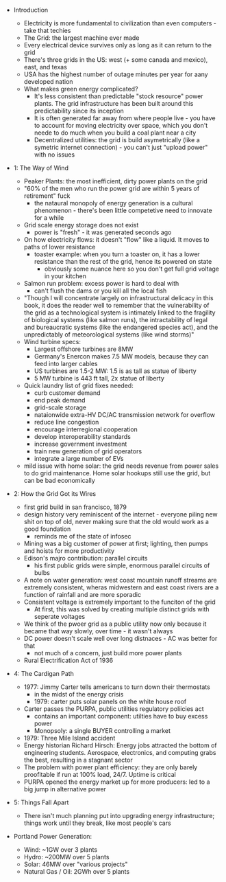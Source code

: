 - Introduction
    - Electricity is more fundamental to civilization than even computers - take that techies
    - The Grid: the largest machine ever made
    - Every electrical device survives only as long as it can return to the grid
    - There's three grids in the US: west (+ some canada and mexico), east, and texas
    - USA has the highest number of outage minutes per year for aany developed nation
    - What makes green energy complicated?
        - It's less consistent than predictable "stock resource" power plants. The grid infrastructure has been built around this predictability since its inception
        - It is often generated far away from where people live - you have to account for moving electricity over space, which you don't neede to do much when you build a coal plant near a city
        - Decentralized utilities: the grid is build asymetrically (like a symetric internet connection) - you can't just "upload power" with no issues

- 1: The Way of Wind
    - Peaker Plants: the most inefficient, dirty power plants on the grid
    - "60% of the men who run the power grid are within 5 years of retirement" fuck
        - the nataural monopoly of energy generation is a cultural phenomenon - there's been little competetive need to innovate for a while
    - Grid scale energy storage does not exist
        - power is "fresh" - it was generated seconds ago
    - On how electricity flows: it doesn't "flow" like a liquid. It moves to paths of lower resistance
        - toaster example: when you turn a toaster on, it has a lower resistance than the rest of the grid, hence its powered on state
            - obviously some nuance here so you don't get full grid voltage in your kitchen
    - Salmon run problem: excess power is hard to deal with 
        - can't flush the dams or you kill all the local fish 
    - "Though I will concentrate largely on infrastructural delicacy in this book, it does the reader well to remember that the vulnerability of the grid as a technological system is intimately linked to the fragility of biological systems (like salmon runs), the intractability of legal and bureaucratic systems (like the endangered species act), and the unpredictably of meteorological systems (like wind storms)"
    - Wind turbine specs:
        - Largest offshore turbines are 8MW
        - Germany's Enercon makes 7.5 MW models, because they can feed into larger cables
        - US turbines are 1.5-2 MW: 1.5 is as tall as statue of liberty
        - 5 MW turbine is 443 ft tall, 2x statue of liberty
    - Quick laundry list of grid fixes needed:
        - curb customer demand
        - end peak demand
        - grid-scale storage
        - nataionwide extra-HV DC/AC transmission network for overflow
        - reduce line congestion
        - encourage interregional cooperation
        - develop interoperability standards
        - increase government investment
        - train new generation of grid operators
        - integrate a large number of EVs
    - mild issue with home solar: the grid needs revenue from power sales to do grid maintenance. Home solar hookups still use the grid, but can be bad economically

- 2: How the Grid Got its Wires
    - first grid build in san francisco, 1879
    - design history very reminiscent of the internet - everyone piling new shit on top of old, never making sure that the old would work as a good foundation
        - reminds me of the state of infosec
    - Mining was a big customer of power at first; lighting, then pumps and hoists for more productivity
    - Edison's majro contribution: parallel circuits 
        - his first public grids were simple, enormous parallel circuits of bulbs
    - A note on water generation: west coast mountain runoff streams are  extremely consistent, wheras midwestern and east coast rivers are a function of rainfall and are more sporadic
    - Consistent voltage is extremely important to the funciton of the grid
        - At first, this was solved by creating multiple distinct grids with seperate voltages
    - We think of the pwoer grid as a public utility now only because it became that way slowly, over time - it wasn't always
    - DC power doesn't scale well over long distnaces - AC was better for that
        - not much of a concern, just build more power plants
    - Rural Electrification Act of 1936 

- 4: The Cardigan Path
    - 1977: Jimmy Carter tells americans to turn down their thermostats
        - in the midst of the energy crisis
        - 1979: carter puts solar panels on the white house roof
    - Carter passes the PURPA, public utilities regulatory poliicies act
        - contains an important component: utilties have to buy excess power 
        - Monopsoly: a single BUYER controlling a market
    - 1979: Three Mile Island accident
    - Energy historian Richard Hirsch: Energy jobs attracted the bottom of engineering students. Aerospace, electronics, and computing grabs the best, resulting in a stagnant sector
    - The problem with power plant efficiency: they are only barely proofitable if run at 100% load, 24/7. Uptime is critical 
    - PURPA opened the energy market up for more producers: led to a big jump in alternative power

- 5: Things Fall Apart
    - There isn't much planning put into upgrading energy infrastructure; things work until they break, like most people's cars


- Portland Power Generation:
    - Wind: ~1GW over 3 plants
    - Hydro: ~200MW over 5 plants
    - Solar: 46MW over "various projects"
    - Natural Gas / Oil: 2GWh over 5 plants